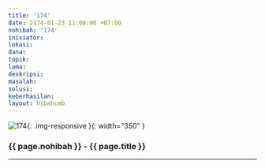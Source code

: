 ```yaml
---
title: '174'
date: 2174-01-23 11:08:00 +07:00
nohibah: '174'
inisiator:
lokasi:
dana:
topik:
lama:
deskripsi:
masalah:
solusi:
keberhasilan:
layout: hibahcmb
---
```


![174](/static/img/hibahcmb/174.png){: .img-responsive }{: width="350" }

### {{ page.nohibah }} - {{ page.title }}

---
